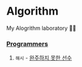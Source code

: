 # Algorithm

My Alogrithm laboratory 🐣🐣

### [Programmers](https://github.com/bominjang/Algorithm/tree/main/src/programmers)
1. `해시` - [완주하지 못한 선수](https://github.com/bominjang/Algorithm/blob/main/src/programmers/hash1.java)
